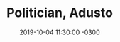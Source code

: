 ---
layout: post
category: Mirate ésta
date: 2019-10-04 11:30:00 -0300
title: Politician, Adusto
image: https://oceano.uy/api/images/programas/TodoPasa/cosasdelubo.PNG
summary: El viejo analizó en profundidad varios temas de la campaña. Como el nuevo prócer de Cabildo Abierto y el encastre de su jingle con el del Partido Nacional. Además. los pedidos de Azucena Arbeleche para mejorar el país. De yapa la fecha que se viene y el juego de Los Teros de mañana de noche
file: https://audios.oceanofm.com/programas/TodoPasa/19-10-042amaanacoquetoescenario.mp3
duration: 16:34
oceanourl: https://oceano.uy/todopasa/mirate-esta/19611-politician-adusto
---